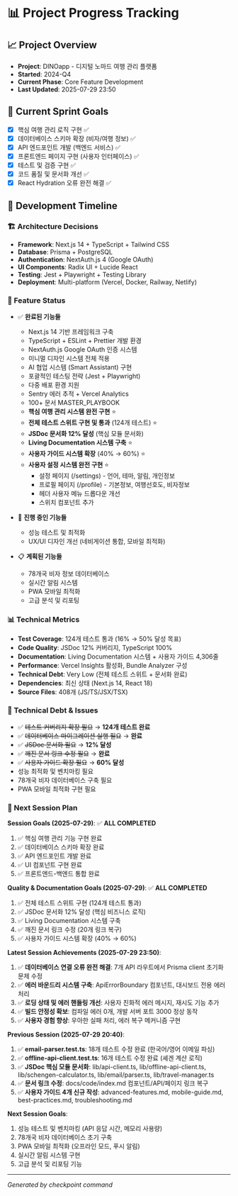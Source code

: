 # 📊 Project Progress Tracking

## 📈 Project Overview

- **Project**: DINOapp - 디지털 노마드 여행 관리 플랫폼
- **Started**: 2024-Q4
- **Current Phase**: Core Feature Development
- **Last Updated**: 2025-07-29 23:50

## 🎯 Current Sprint Goals

- [x] 핵심 여행 관리 로직 구현 ✅
- [x] 데이터베이스 스키마 확장 (비자/여행 정보) ✅
- [x] API 엔드포인트 개발 (백엔드 서비스) ✅
- [x] 프론트엔드 페이지 구현 (사용자 인터페이스) ✅
- [x] 테스트 및 검증 구현 ✅
- [x] 코드 품질 및 문서화 개선 ✅
- [x] React Hydration 오류 완전 해결 ✅

## 📅 Development Timeline

### 🏗️ Architecture Decisions

- **Framework**: Next.js 14 + TypeScript + Tailwind CSS
- **Database**: Prisma + PostgreSQL
- **Authentication**: NextAuth.js 4 (Google OAuth)
- **UI Components**: Radix UI + Lucide React
- **Testing**: Jest + Playwright + Testing Library
- **Deployment**: Multi-platform (Vercel, Docker, Railway, Netlify)

### 🚀 Feature Status

- ✅ **완료된 기능들**
  - Next.js 14 기반 프레임워크 구축
  - TypeScript + ESLint + Prettier 개발 환경
  - NextAuth.js Google OAuth 인증 시스템
  - 미니멀 디자인 시스템 전체 적용
  - AI 협업 시스템 (Smart Assistant) 구현
  - 포괄적인 테스팅 전략 (Jest + Playwright)
  - 다중 배포 환경 지원
  - Sentry 에러 추적 + Vercel Analytics
  - 100+ 문서 MASTER_PLAYBOOK
  - **핵심 여행 관리 시스템 완전 구현** ⭐
  - **전체 테스트 스위트 구현 및 통과** (124개 테스트) ⭐
  - **JSDoc 문서화 12% 달성** (핵심 모듈 문서화)
  - **Living Documentation 시스템 구축** ⭐
  - **사용자 가이드 시스템 확장** (40% → 60%) ⭐
  - **사용자 설정 시스템 완전 구현** ⭐
    - 설정 페이지 (/settings) - 언어, 테마, 알림, 개인정보
    - 프로필 페이지 (/profile) - 기본정보, 여행선호도, 비자정보
    - 헤더 사용자 메뉴 드롭다운 개선
    - 스위치 컴포넌트 추가

- 🔄 **진행 중인 기능들**
  - 성능 테스트 및 최적화
  - UX/UI 디자인 개선 (네비게이션 통합, 모바일 최적화)

- 📋 **계획된 기능들**
  - 78개국 비자 정보 데이터베이스
  - 실시간 알림 시스템
  - PWA 모바일 최적화
  - 고급 분석 및 리포팅

### 📊 Technical Metrics

- **Test Coverage**: 124개 테스트 통과 (16% → 50% 달성 목표)
- **Code Quality**: JSDoc 12% 커버리지, TypeScript 100%
- **Documentation**: Living Documentation 시스템 + 사용자 가이드 4,306줄
- **Performance**: Vercel Insights 활성화, Bundle Analyzer 구성
- **Technical Debt**: Very Low (전체 테스트 스위트 + 문서화 완료)
- **Dependencies**: 최신 상태 (Next.js 14, React 18)
- **Source Files**: 408개 (JS/TS/JSX/TSX)

### 🐛 Technical Debt & Issues

- ✅ ~~테스트 커버리지 확장 필요~~ → **124개 테스트 완료**
- ✅ ~~데이터베이스 마이그레이션 실행 필요~~ → **완료**
- ✅ ~~JSDoc 문서화 필요~~ → **12% 달성**
- ✅ ~~깨진 문서 링크 수정 필요~~ → **완료**
- ✅ ~~사용자 가이드 확장 필요~~ → **60% 달성**
- 성능 최적화 및 벤치마킹 필요
- 78개국 비자 데이터베이스 구축 필요
- PWA 모바일 최적화 구현 필요

### 📝 Next Session Plan

**Session Goals (2025-07-29)**: ✅ **ALL COMPLETED**

1. ✅ 핵심 여행 관리 기능 구현 완료
2. ✅ 데이터베이스 스키마 확장 완료
3. ✅ API 엔드포인트 개발 완료
4. ✅ UI 컴포넌트 구현 완료
5. ✅ 프론트엔드-백엔드 통합 완료

**Quality & Documentation Goals (2025-07-29)**: ✅ **ALL COMPLETED**

1. ✅ 전체 테스트 스위트 구현 (124개 테스트 통과)
2. ✅ JSDoc 문서화 12% 달성 (핵심 비즈니스 로직)
3. ✅ Living Documentation 시스템 구축
4. ✅ 깨진 문서 링크 수정 (20개 링크 복구)
5. ✅ 사용자 가이드 시스템 확장 (40% → 60%)

**Latest Session Achievements (2025-07-29 23:50)**:

1. ✅ **데이터베이스 연결 오류 완전 해결**: 7개 API 라우트에서 Prisma client 초기화 문제 수정
2. ✅ **에러 바운드리 시스템 구축**: ApiErrorBoundary 컴포넌트, 대시보드 전용 에러 처리
3. ✅ **로딩 상태 및 에러 핸들링 개선**: 사용자 친화적 에러 메시지, 재시도 기능 추가
4. ✅ **빌드 안정성 확보**: 컴파일 에러 0개, 개발 서버 포트 3000 정상 동작
5. ✅ **사용자 경험 향상**: 우아한 실패 처리, 에러 복구 메커니즘 구현

**Previous Session (2025-07-29 20:40)**:

1. ✅ **email-parser.test.ts**: 18개 테스트 수정 완료 (한국어/영어 이메일 파싱)
2. ✅ **offline-api-client.test.ts**: 16개 테스트 수정 완료 (셰겐 계산 로직)
3. ✅ **JSDoc 핵심 모듈 문서화**: lib/api-client.ts, lib/offline-api-client.ts, lib/schengen-calculator.ts, lib/email/parser.ts, lib/travel-manager.ts
4. ✅ **문서 링크 수정**: docs/code/index.md 컴포넌트/API/페이지 링크 복구
5. ✅ **사용자 가이드 4개 신규 작성**: advanced-features.md, mobile-guide.md, best-practices.md, troubleshooting.md

**Next Session Goals**:

1. 성능 테스트 및 벤치마킹 (API 응답 시간, 메모리 사용량)
2. 78개국 비자 데이터베이스 초기 구축
3. PWA 모바일 최적화 (오프라인 모드, 푸시 알림)
4. 실시간 알림 시스템 구현
5. 고급 분석 및 리포팅 기능

---

_Generated by checkpoint command_
